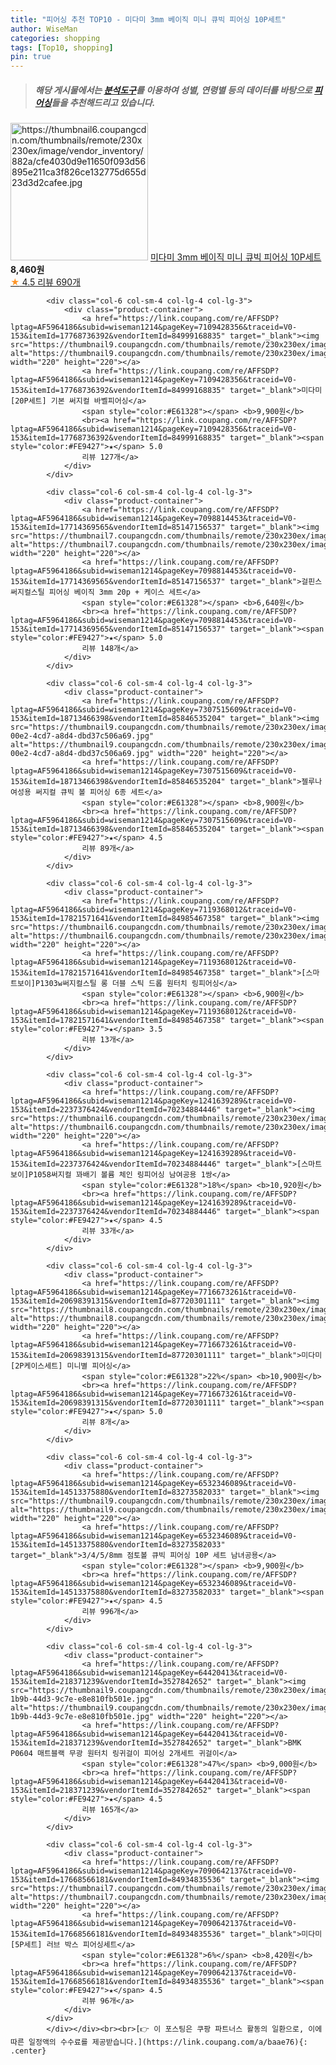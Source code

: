 ```yaml
---
title: "피어싱 추천 TOP10 - 미다미 3mm 베이직 미니 큐빅 피어싱 10P세트"
author: WiseMan
categories: shopping
tags: [Top10, shopping]
pin: true
---
```


> ##### 해당 게시물에서는 [**분석도구**](https://itemscout.io/)를 이용하여 **성별**, **연령별** 등의 데이터를 바탕으로 [**피어싱**](https://link.coupang.com/a/baae76)들을 추천해드리고 있습니다.
<div class="container"><div class="row">
            <div class="col-6 col-sm-4 col-lg-4 col-lg-3">
                <div class="product-container">
                    <a href="https://link.coupang.com/re/AFFSDP?lptag=AF5964186&subid=wiseman1214&pageKey=6513860343&traceid=V0-153&itemId=14400304528&vendorItemId=83273672271" target="_blank"><img src="https://thumbnail6.coupangcdn.com/thumbnails/remote/230x230ex/image/vendor_inventory/882a/cfe4030d9e11650f093d56895e211ca3f826ce132775d655d23d3d2cafee.jpg" alt="https://thumbnail6.coupangcdn.com/thumbnails/remote/230x230ex/image/vendor_inventory/882a/cfe4030d9e11650f093d56895e211ca3f826ce132775d655d23d3d2cafee.jpg" width="220" height="220"></a>
                    <a href="https://link.coupang.com/re/AFFSDP?lptag=AF5964186&subid=wiseman1214&pageKey=6513860343&traceid=V0-153&itemId=14400304528&vendorItemId=83273672271" target="_blank">미다미 3mm 베이직 미니 큐빅 피어싱 10P세트</a>
                    <span style="color:#E61328"></span> <b>8,460원</b>
                    <br><a href="https://link.coupang.com/re/AFFSDP?lptag=AF5964186&subid=wiseman1214&pageKey=6513860343&traceid=V0-153&itemId=14400304528&vendorItemId=83273672271" target="_blank"><span style="color:#FE9427">★</span> 4.5
                    리뷰 690개</a>
                </div>
            </div>
            
            <div class="col-6 col-sm-4 col-lg-4 col-lg-3">
                <div class="product-container">
                    <a href="https://link.coupang.com/re/AFFSDP?lptag=AF5964186&subid=wiseman1214&pageKey=7109428356&traceid=V0-153&itemId=17768736392&vendorItemId=84999168835" target="_blank"><img src="https://thumbnail9.coupangcdn.com/thumbnails/remote/230x230ex/image/vendor_inventory/da1b/276a19ab18eed3b5f15caf335158e1d5fdb5979e2e3100bc7212290f6c07.jpg" alt="https://thumbnail9.coupangcdn.com/thumbnails/remote/230x230ex/image/vendor_inventory/da1b/276a19ab18eed3b5f15caf335158e1d5fdb5979e2e3100bc7212290f6c07.jpg" width="220" height="220"></a>
                    <a href="https://link.coupang.com/re/AFFSDP?lptag=AF5964186&subid=wiseman1214&pageKey=7109428356&traceid=V0-153&itemId=17768736392&vendorItemId=84999168835" target="_blank">미다미 [20P세트] 기본 써지컬 바벨피어싱</a>
                    <span style="color:#E61328"></span> <b>9,900원</b>
                    <br><a href="https://link.coupang.com/re/AFFSDP?lptag=AF5964186&subid=wiseman1214&pageKey=7109428356&traceid=V0-153&itemId=17768736392&vendorItemId=84999168835" target="_blank"><span style="color:#FE9427">★</span> 5.0
                    리뷰 127개</a>
                </div>
            </div>
            
            <div class="col-6 col-sm-4 col-lg-4 col-lg-3">
                <div class="product-container">
                    <a href="https://link.coupang.com/re/AFFSDP?lptag=AF5964186&subid=wiseman1214&pageKey=7098814453&traceid=V0-153&itemId=17714369565&vendorItemId=85147156537" target="_blank"><img src="https://thumbnail7.coupangcdn.com/thumbnails/remote/230x230ex/image/rs_quotation_api/hl9gtcdb/06aab0030c1e4d9f8ea1216dd8ca8023.jpg" alt="https://thumbnail7.coupangcdn.com/thumbnails/remote/230x230ex/image/rs_quotation_api/hl9gtcdb/06aab0030c1e4d9f8ea1216dd8ca8023.jpg" width="220" height="220"></a>
                    <a href="https://link.coupang.com/re/AFFSDP?lptag=AF5964186&subid=wiseman1214&pageKey=7098814453&traceid=V0-153&itemId=17714369565&vendorItemId=85147156537" target="_blank">걸핀스 써지컬스틸 피어싱 베이직 3mm 20p + 케이스 세트</a>
                    <span style="color:#E61328"></span> <b>6,640원</b>
                    <br><a href="https://link.coupang.com/re/AFFSDP?lptag=AF5964186&subid=wiseman1214&pageKey=7098814453&traceid=V0-153&itemId=17714369565&vendorItemId=85147156537" target="_blank"><span style="color:#FE9427">★</span> 5.0
                    리뷰 148개</a>
                </div>
            </div>
            
            <div class="col-6 col-sm-4 col-lg-4 col-lg-3">
                <div class="product-container">
                    <a href="https://link.coupang.com/re/AFFSDP?lptag=AF5964186&subid=wiseman1214&pageKey=7307515609&traceid=V0-153&itemId=18713466398&vendorItemId=85846535204" target="_blank"><img src="https://thumbnail9.coupangcdn.com/thumbnails/remote/230x230ex/image/retail/images/2023/04/28/18/8/647d41f0-00e2-4cd7-a8d4-dbd37c506a69.jpg" alt="https://thumbnail9.coupangcdn.com/thumbnails/remote/230x230ex/image/retail/images/2023/04/28/18/8/647d41f0-00e2-4cd7-a8d4-dbd37c506a69.jpg" width="220" height="220"></a>
                    <a href="https://link.coupang.com/re/AFFSDP?lptag=AF5964186&subid=wiseman1214&pageKey=7307515609&traceid=V0-153&itemId=18713466398&vendorItemId=85846535204" target="_blank">젤루나 여성용 써지컬 큐빅 볼 피어싱 6종 세트</a>
                    <span style="color:#E61328"></span> <b>8,900원</b>
                    <br><a href="https://link.coupang.com/re/AFFSDP?lptag=AF5964186&subid=wiseman1214&pageKey=7307515609&traceid=V0-153&itemId=18713466398&vendorItemId=85846535204" target="_blank"><span style="color:#FE9427">★</span> 4.5
                    리뷰 89개</a>
                </div>
            </div>
            
            <div class="col-6 col-sm-4 col-lg-4 col-lg-3">
                <div class="product-container">
                    <a href="https://link.coupang.com/re/AFFSDP?lptag=AF5964186&subid=wiseman1214&pageKey=7119368012&traceid=V0-153&itemId=17821571641&vendorItemId=84985467358" target="_blank"><img src="https://thumbnail6.coupangcdn.com/thumbnails/remote/230x230ex/image/vendor_inventory/7dd3/9ea357480b60ea305a6bd8f5acd3ff74464e3ace691b579f280737185dca.jpg" alt="https://thumbnail6.coupangcdn.com/thumbnails/remote/230x230ex/image/vendor_inventory/7dd3/9ea357480b60ea305a6bd8f5acd3ff74464e3ace691b579f280737185dca.jpg" width="220" height="220"></a>
                    <a href="https://link.coupang.com/re/AFFSDP?lptag=AF5964186&subid=wiseman1214&pageKey=7119368012&traceid=V0-153&itemId=17821571641&vendorItemId=84985467358" target="_blank">[스마트보이]P1303w써지컬스틸 롱 더블 스틱 드롭 원터치 링피어싱</a>
                    <span style="color:#E61328"></span> <b>6,900원</b>
                    <br><a href="https://link.coupang.com/re/AFFSDP?lptag=AF5964186&subid=wiseman1214&pageKey=7119368012&traceid=V0-153&itemId=17821571641&vendorItemId=84985467358" target="_blank"><span style="color:#FE9427">★</span> 3.5
                    리뷰 13개</a>
                </div>
            </div>
            
            <div class="col-6 col-sm-4 col-lg-4 col-lg-3">
                <div class="product-container">
                    <a href="https://link.coupang.com/re/AFFSDP?lptag=AF5964186&subid=wiseman1214&pageKey=1241639289&traceid=V0-153&itemId=2237376424&vendorItemId=70234884446" target="_blank"><img src="https://thumbnail6.coupangcdn.com/thumbnails/remote/230x230ex/image/vendor_inventory/8a7a/e8de58228576603cc88ef9c9fab2f3c9e9f651635e20bc6a2059bc1c7923.jpg" alt="https://thumbnail6.coupangcdn.com/thumbnails/remote/230x230ex/image/vendor_inventory/8a7a/e8de58228576603cc88ef9c9fab2f3c9e9f651635e20bc6a2059bc1c7923.jpg" width="220" height="220"></a>
                    <a href="https://link.coupang.com/re/AFFSDP?lptag=AF5964186&subid=wiseman1214&pageKey=1241639289&traceid=V0-153&itemId=2237376424&vendorItemId=70234884446" target="_blank">[스마트보이]P1058써지컬 꽈배기 볼륨 체인 링피어싱 남여공용 1쌍</a>
                    <span style="color:#E61328">18%</span> <b>10,920원</b>
                    <br><a href="https://link.coupang.com/re/AFFSDP?lptag=AF5964186&subid=wiseman1214&pageKey=1241639289&traceid=V0-153&itemId=2237376424&vendorItemId=70234884446" target="_blank"><span style="color:#FE9427">★</span> 4.5
                    리뷰 33개</a>
                </div>
            </div>
            
            <div class="col-6 col-sm-4 col-lg-4 col-lg-3">
                <div class="product-container">
                    <a href="https://link.coupang.com/re/AFFSDP?lptag=AF5964186&subid=wiseman1214&pageKey=7716673261&traceid=V0-153&itemId=20698391315&vendorItemId=87720301111" target="_blank"><img src="https://thumbnail8.coupangcdn.com/thumbnails/remote/230x230ex/image/vendor_inventory/9ce2/b8502c74f2a71d9955d3dc8e36308391f5353ab47f0254bb96c25da1af94.jpg" alt="https://thumbnail8.coupangcdn.com/thumbnails/remote/230x230ex/image/vendor_inventory/9ce2/b8502c74f2a71d9955d3dc8e36308391f5353ab47f0254bb96c25da1af94.jpg" width="220" height="220"></a>
                    <a href="https://link.coupang.com/re/AFFSDP?lptag=AF5964186&subid=wiseman1214&pageKey=7716673261&traceid=V0-153&itemId=20698391315&vendorItemId=87720301111" target="_blank">미다미 [2P케이스세트] 미니별 피어싱</a>
                    <span style="color:#E61328">22%</span> <b>10,900원</b>
                    <br><a href="https://link.coupang.com/re/AFFSDP?lptag=AF5964186&subid=wiseman1214&pageKey=7716673261&traceid=V0-153&itemId=20698391315&vendorItemId=87720301111" target="_blank"><span style="color:#FE9427">★</span> 5.0
                    리뷰 8개</a>
                </div>
            </div>
            
            <div class="col-6 col-sm-4 col-lg-4 col-lg-3">
                <div class="product-container">
                    <a href="https://link.coupang.com/re/AFFSDP?lptag=AF5964186&subid=wiseman1214&pageKey=6532346089&traceid=V0-153&itemId=14513375880&vendorItemId=83273582033" target="_blank"><img src="https://thumbnail9.coupangcdn.com/thumbnails/remote/230x230ex/image/vendor_inventory/3d79/cfbc05c5273ba37015c65b7c55b98d725532f996b647817b009617c0791a.jpg" alt="https://thumbnail9.coupangcdn.com/thumbnails/remote/230x230ex/image/vendor_inventory/3d79/cfbc05c5273ba37015c65b7c55b98d725532f996b647817b009617c0791a.jpg" width="220" height="220"></a>
                    <a href="https://link.coupang.com/re/AFFSDP?lptag=AF5964186&subid=wiseman1214&pageKey=6532346089&traceid=V0-153&itemId=14513375880&vendorItemId=83273582033" target="_blank">3/4/5/8mm 점토볼 큐빅 피어싱 10P 세트 남녀공용</a>
                    <span style="color:#E61328"></span> <b>9,900원</b>
                    <br><a href="https://link.coupang.com/re/AFFSDP?lptag=AF5964186&subid=wiseman1214&pageKey=6532346089&traceid=V0-153&itemId=14513375880&vendorItemId=83273582033" target="_blank"><span style="color:#FE9427">★</span> 4.5
                    리뷰 996개</a>
                </div>
            </div>
            
            <div class="col-6 col-sm-4 col-lg-4 col-lg-3">
                <div class="product-container">
                    <a href="https://link.coupang.com/re/AFFSDP?lptag=AF5964186&subid=wiseman1214&pageKey=64420413&traceid=V0-153&itemId=218371239&vendorItemId=3527842652" target="_blank"><img src="https://thumbnail9.coupangcdn.com/thumbnails/remote/230x230ex/image/vendor_inventory/images/2018/02/06/16/5/eebbe5be-1b9b-44d3-9c7e-e8e810fb501e.jpg" alt="https://thumbnail9.coupangcdn.com/thumbnails/remote/230x230ex/image/vendor_inventory/images/2018/02/06/16/5/eebbe5be-1b9b-44d3-9c7e-e8e810fb501e.jpg" width="220" height="220"></a>
                    <a href="https://link.coupang.com/re/AFFSDP?lptag=AF5964186&subid=wiseman1214&pageKey=64420413&traceid=V0-153&itemId=218371239&vendorItemId=3527842652" target="_blank">BMK P0604 매트블랙 무광 원터치 링귀걸이 피어싱 2개세트 귀걸이</a>
                    <span style="color:#E61328">47%</span> <b>9,000원</b>
                    <br><a href="https://link.coupang.com/re/AFFSDP?lptag=AF5964186&subid=wiseman1214&pageKey=64420413&traceid=V0-153&itemId=218371239&vendorItemId=3527842652" target="_blank"><span style="color:#FE9427">★</span> 4.5
                    리뷰 165개</a>
                </div>
            </div>
            
            <div class="col-6 col-sm-4 col-lg-4 col-lg-3">
                <div class="product-container">
                    <a href="https://link.coupang.com/re/AFFSDP?lptag=AF5964186&subid=wiseman1214&pageKey=7090642137&traceid=V0-153&itemId=17668566181&vendorItemId=84934835536" target="_blank"><img src="https://thumbnail7.coupangcdn.com/thumbnails/remote/230x230ex/image/vendor_inventory/9079/16ec118ce5101ec709f4af3641628001962e80323a13db7dd98d022faba8.jpg" alt="https://thumbnail7.coupangcdn.com/thumbnails/remote/230x230ex/image/vendor_inventory/9079/16ec118ce5101ec709f4af3641628001962e80323a13db7dd98d022faba8.jpg" width="220" height="220"></a>
                    <a href="https://link.coupang.com/re/AFFSDP?lptag=AF5964186&subid=wiseman1214&pageKey=7090642137&traceid=V0-153&itemId=17668566181&vendorItemId=84934835536" target="_blank">미다미 [5P세트] 러브 박스 피어싱세트</a>
                    <span style="color:#E61328">6%</span> <b>8,420원</b>
                    <br><a href="https://link.coupang.com/re/AFFSDP?lptag=AF5964186&subid=wiseman1214&pageKey=7090642137&traceid=V0-153&itemId=17668566181&vendorItemId=84934835536" target="_blank"><span style="color:#FE9427">★</span> 4.5
                    리뷰 96개</a>
                </div>
            </div>
            </div></div><br><br>[👉 이 포스팅은 쿠팡 파트너스 활동의 일환으로, 이에 따른 일정액의 수수료를 제공받습니다.](https://link.coupang.com/a/baae76){: .center}